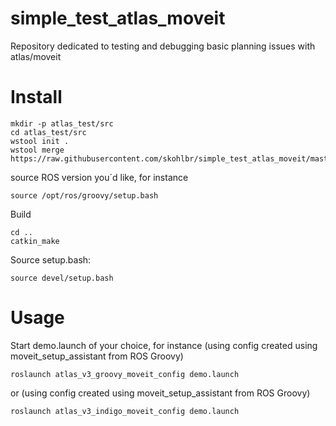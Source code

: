 simple_test_atlas_moveit
========================

Repository dedicated to testing and debugging basic planning issues with atlas/moveit

# Install

```
mkdir -p atlas_test/src
cd atlas_test/src
wstool init .
wstool merge https://raw.githubusercontent.com/skohlbr/simple_test_atlas_moveit/master/simple_test_atlas_moveit.rosinstall
```

source ROS version you´d like, for instance

```
source /opt/ros/groovy/setup.bash
```

Build
```
cd ..
catkin_make
```

Source setup.bash:
```
source devel/setup.bash
```

# Usage

Start demo.launch of your choice, for instance (using config created using moveit_setup_assistant from ROS Groovy)
```
roslaunch atlas_v3_groovy_moveit_config demo.launch
```
or (using config created using moveit_setup_assistant from ROS Groovy)
```
roslaunch atlas_v3_indigo_moveit_config demo.launch
```

